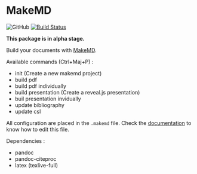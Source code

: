 # MakeMD

![GitHub](https://img.shields.io/github/license/mashape/apistatus.svg) [![Build Status](https://travis-ci.org/Eonm/makemd-rs.svg?branch=master)](https://travis-ci.org/Eonm/makemd-rs)

**This package is in alpha stage.**

Build your documents with [MakeMD](https://www.makemd.app/).

Available commands (Ctrl+Maj+P) :

* init (Create a new makemd project)
* build pdf
* build pdf individually
* build presentation (Create a reveal.js presentation)
* buil presentation invidually
* update bibliography
* update csl

All configuration are placed in the `.makemd` file. Check the [documentation](https://github.com/Eonm/Make-MD-electron/wiki/.makemd) to know how to edit this file.

Dependencies :

* pandoc
* pandoc-citeproc
* latex (texlive-full)
